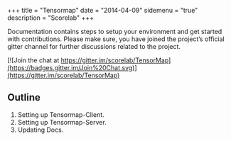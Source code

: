 +++
title = "Tensormap"
date = "2014-04-09"
sidemenu = "true"
description = "Scorelab"
+++

Documentation contains steps to setup your environment and get started with contributions. Please make sure, you have joined the project’s official gitter channel for further discussions related to the project.

[![Join the chat at https://gitter.im/scorelab/TensorMap](https://badges.gitter.im/Join%20Chat.svg)](https://gitter.im/scorelab/TensorMap)
<br>

## Outline

1. Setting up Tensormap-Client.
2. Setting up Tensormap-Server.
3. Updating Docs.
